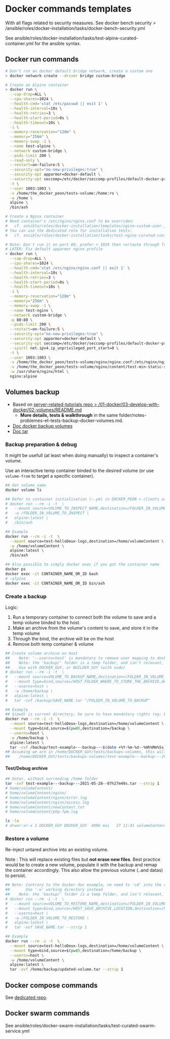 # Docker commands templates

With all flags related to security measures. See docker bench security > /ansible/roles/docker-installation/tasks/docker-bench-security.yml

See ansible/roles/docker-installation/tasks/test-alpine-curated-container.yml for the ansible syntax.

## Docker run commands

```bash
# Don't run on docker default bridge network, create a custom one
> docker network create --driver bridge custom-bridge

# Create an Alpine container
> docker run \
  --cap-drop=ALL \
  --cpu-shares=1024 \
  --health-cmd='stat /etc/passwd || exit 1' \
  --health-interval=10s \
  --health-retries=3 \
  --health-start-period=0s \
  --health-timeout=10s \
  -i \
  --memory-reservation="128m" \
  --memory="256m" \
  --memory-swap -1 \
  --name test-alpine \
  --network custom-bridge \
  --pids-limit 200 \
  --read-only \
  --restart=on-failure:5 \
  --security-opt="no-new-privileges:true" \
  --security-opt apparmor=docker-default \
  --security-opt seccomp=/etc/docker/seccomp-profiles/default-docker-profile.json \
  -t \
  --user 1003:1003 \
  -v /home/the_docker_peon/tests-volume:/home:ro \
  -w /home \
  alpine \
  /bin/ash

# Create a Nginx container
# Need container's /etc/nginx/nginx.conf to be overriden:
#   cf. ansible/roles/docker-installation/templates/nginx-custom-user.j2
# You can use the dedicated role for installation tests:
#   cf. ansible/roles/docker-installation/tasks/test-nginx-curated-container.yml

# Note: Don't run it on port 80, prefer > 1024 then rertoute through Traefik
# LATER: Fix default apparmor nginx profile
> docker run \
  --cap-drop=ALL \
  --cpu-shares=1024 \
  --health-cmd='stat /etc/nginx/nginx.conf || exit 1' \
  --health-interval=10s \
  --health-retries=3 \
  --health-start-period=0s \
  --health-timeout=10s \
  -i \
  --memory-reservation="128m" \
  --memory="256m" \
  --memory-swap -1 \
  --name test-nginx \
  --network custom-bridge \
  -p 80:80 \
  --pids-limit 200 \
  --restart=on-failure:5 \
  --security-opt="no-new-privileges:true" \
  --security-opt apparmor=docker-default \
  --security-opt seccomp=/etc/docker/seccomp-profiles/default-docker-profile.json \
  --sysctl net.ipv4.ip_unprivileged_port_start=0 \
  -t \
  --user 1003:1003 \
  -v /home/the_docker_peon/tests-volume/nginx/nginx.conf:/etc/nginx/nginx.conf:ro \
  -v /home/the_docker_peon/tests-volume/nginx/content/test-min-static-site/site:/usr/share/nginx/html:ro \
  -w /usr/share/nginx/html \
  nginx:alpine
```

## Volumes backup

- Based on [server-related-tutorials repo > /01-docker/03-develop-with-docker/02-volumes/README.md](https://github.com/youpiwaza/server-related-tutorials/tree/master/01-docker/03-develop-with-docker/02-volumes)
  - **More details, tests & walkthrough** in the same folder/notes-problemes-et-tests-backup-docker-volumes.md.
- [Doc docker backup volumes](https://docs.docker.com/storage/volumes/#backup-restore-or-migrate-data-volumes)
- [Doc tar](https://doc.ubuntu-fr.org/tar)

### Backup preparation & debug

It might be usefull (at least when doing manually) to inspect a container's volume.

Use an interactive temp container binded to the desired volume (or use `volume-from` to target a specific container).

```bash
## Get volume name
docker volume ls

## Refer to container initialisation (~.yml in DOCKER_PEON > clients or core to get info on containers volume dedicated folders)
# docker run --rm -i -t  \
#   --mount source=VOLUME_TO_INSPECT_NAME,destination=/FOLDER_IN_VOLUME_TO_INSPECT \
#   -w /FOLDER_IN_VOLUME_TO_INSPECT \
#   alpine:latest \
#   /bin/ash

## Example
docker run --rm -i -t  \
  --mount source=test-helloDeux-logs,destination=/home/volumeContent \
  -w /home/volumeContent \
  alpine:latest \
  /bin/ash

## Also possible to simply docker exec if you got the container name
docker ps
docker exec -it CONTAINER_NAME_OR_ID bash
# ~alpine
docker exec -it CONTAINER_NAME_OR_ID bin/ash
```

### Create a backup

Logic:

1. Run a temporary container to connect both the volume to save and a temp volume binded to the host.
2. Make an archive from the volume's content to save, and store it in the temp volume
3. Through the bind, the archive will be on the host
4. Remove both temp container & volume

```bash
## Create volume archive on host
##    Note: '--userns=host' is mandatory to remove user mapping to docker_peon (defined in docker_daemon.json)
##    Note: the 'backup/' folder is a temp folder, and isn't relevant, but MUST be different from the folder from the volume to backup
##    Use with DOCKER_GUY, or BUILDER_GUY (with sudo)
# docker run --rm -i -t  \
#   --mount source=VOLUME_TO_BACKUP_NAME,destination=/FOLDER_IN_VOLUME_TO_BACKUP \
#   --mount type=bind,source=/HOST_FOLDER_WHERE_TO_STORE_THE_ARCHIVE,destination=/backup \
#   --userns=host \
#   -w /home/backup \
#   alpine:latest \
#   tar -cvf /backup/SAVE_NAME.tar "/FOLDER_IN_VOLUME_TO_BACKUP"

## Example
## $(pwd) is current directory, be sure to have mandatory rights (eg: be in /home_DOCKER_GUY/)
docker run --rm -i -t  \
  --mount source=test-helloDeux-logs,destination=/home/volumeContent \
  --mount type=bind,source=$(pwd),destination=/backup \
  --userns=host \
  -w /home/backup \
  alpine:latest \
  tar -cvf /backup/test-example---backup---$(date +%Y-%m-%d--%Hh%Mm%Ss).tar "/home/volumeContent"
## Assuming we are in /home/DOCKER_GUY/tests/backups-volumes, this will generate:
##    /home/DOCKER_GUY/tests/backups-volumes/test-example---backup---2021-05-28--07h27m40s.tar
```

#### Test/Debug archive

```bash
## Untar, without surronding /home folder
tar -xvf test-example---backup---2021-05-28--07h27m40s.tar --strip 1
# home/volumeContent/
# home/volumeContent/nginx/
# home/volumeContent/nginx/error.log
# home/volumeContent/nginx/access.log
# home/volumeContent/newContent.txt
# home/volumeContent/php-fpm.log

ls -la
# drwxr-xr-x 3 DOCKER_GUY DOCKER_GUY  4096 mai   27 11:41 volumeContent
```

### Restore a volume

Re-inject untared archive into an existing volume.

Note : This will replace existing files but **not erase new files**.
       Best practice would be to create a new volume, populate it with the backup and remap the container accordingly.
       This also allow the previous volume (..and datas) to persist.

```bash
## Note: Contrary to the docker doc example, no need to 'cd' into the right directory
##       Use '-w' working directory instead
##    Note: the 'backup/' folder is a temp folder, and isn't relevant, but MUST be different from the folder from the volume to restore
# docker run --rm -i -t  \
#   --mount source=VOLUME_TO_RESTORE_NAME,destination=/FOLDER_IN_VOLUME_TO_RESTORE \
#   --mount type=bind,source=/HOST_SAVE_ARCHIVE_LOCATION,destination=/home/backup \
#   --userns=host \
#   -w /FOLDER_IN_VOLUME_TO_RESTORE \
#   alpine:latest \
#   tar -xvf SAVE_NAME.tar --strip 1

## Example
docker run --rm -i -t  \
  --mount source=test-helloDeux-logs,destination=/home/volumeContent \
  --mount type=bind,source=$(pwd),destination=/home/backup \
  --userns=host \
  -w /home/volumeContent \
  alpine:latest \
  tar -xvf /home/backup/updated-volume.tar --strip 1
```

## Docker compose commands

See [dedicated repo](https://github.com/youpiwaza/docker-compose-curated-example).

## Docker swarm commands

See ansible/roles/docker-swarm-installation/tasks/test-curated-swarm-service.yml
